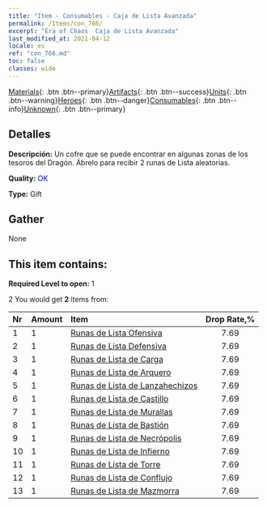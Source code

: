 ```yaml
---
title: "Item - Consumables - Caja de Lista Avanzada"
permalink: /Items/con_766/
excerpt: "Era of Chaos  Caja de Lista Avanzada"
last_modified_at: 2021-04-12
locale: es
ref: "con_766.md"
toc: false
classes: wide
---
```

 [Materials](/es/Items/){: .btn .btn--primary}[Artifacts](/es/Items/Artifacts/){: .btn .btn--success}[Units](/es/Items/Units/){: .btn .btn--warning}[Heroes](/es/Items/Heroes/){: .btn .btn--danger}[Consumables](/es/Items/Consumables/){: .btn .btn--info}[Unknown](/es/Items/Unknown/){: .btn .btn--primary}

## Detalles
 **Descripción:** Un cofre que se puede encontrar en algunas zonas de los tesoros del Dragón. Ábrelo para recibir 2 runas de Lista aleatorias.

 **Quality:** <span style="color: #0000CD">OK</span>

 **Type:** Gift

## Gather

  None

## This item contains:

 **Required Level to open:** 1

 2 You would get **2** items  from:

  | Nr | Amount |     Item    | Drop Rate,% |
  |:---|:-------|:------------|:---------:|
  | 1 | 1 | [Runas de Lista Ofensiva](/es/Items/con_734/) | 7.69 | 
  | 2 | 1 | [Runas de Lista Defensiva](/es/Items/con_739/) | 7.69 | 
  | 3 | 1 | [Runas de Lista de Carga](/es/Items/con_741/) | 7.69 | 
  | 4 | 1 | [Runas de Lista de Arquero](/es/Items/con_742/) | 7.69 | 
  | 5 | 1 | [Runas de Lista de Lanzahechizos](/es/Items/con_746/) | 7.69 | 
  | 6 | 1 | [Runas de Lista de Castillo](/es/Items/con_752/) | 7.69 | 
  | 7 | 1 | [Runas de Lista de Murallas](/es/Items/con_753/) | 7.69 | 
  | 8 | 1 | [Runas de Lista de Bastión](/es/Items/con_754/) | 7.69 | 
  | 9 | 1 | [Runas de Lista de Necrópolis](/es/Items/con_755/) | 7.69 | 
  | 10 | 1 | [Runas de Lista de Infierno](/es/Items/con_777/) | 7.69 | 
  | 11 | 1 | [Runas de Lista de Torre](/es/Items/con_785/) | 7.69 | 
  | 12 | 1 | [Runas de Lista de Conflujo](/es/Items/con_791/) | 7.69 | 
  | 13 | 1 | [Runas de Lista de Mazmorra](/es/Items/con_792/) | 7.69 | 
